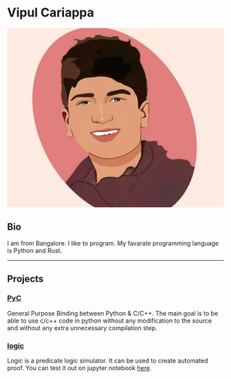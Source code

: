 # Vipul Cariappa

![Image](/media/vipul-cartoon.jpeg)

## Bio

I am from Bangalore. I like to program. My favarate programming language is Python and Rust.

---

## Projects

### [PyC](https://github.com/Vipul-Cariappa/PyC)
General Purpose Binding between Python & C/C++. The main goal is to be able to use c/c++ code in python without any modification to the source and without any extra unnecessary compilation step.

### [logic](https://github.com/Vipul-Cariappa/logic)
Logic is a predicate logic simulator. It can be used to create automated proof.
You can test it out on jupyter notebook [here](https://www.vipulcariappa.xyz/jupyterlite-deploy/lab/index.html?path=logic.ipynb).
